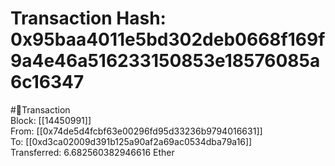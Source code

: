 
Transaction Hash: 0x95baa4011e5bd302deb0668f169f9a4e46a516233150853e18576085a6c16347
====================================================================================
  
#💸Transaction  
Block: [[14450991]]  
From: [[0x74de5d4fcbf63e00296fd95d33236b9794016631]]  
To: [[0xd3ca02009d391b125a90af2a69ac0534dba79a16]]  
Transferred: 6.682560382946616 Ether